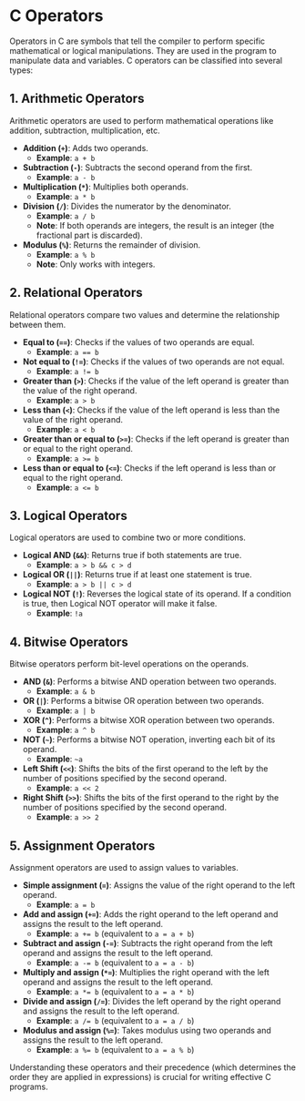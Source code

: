 # C Operators

Operators in C are symbols that tell the compiler to perform specific mathematical or logical manipulations. They are used in the program to manipulate data and variables. C operators can be classified into several types:

## 1. Arithmetic Operators

Arithmetic operators are used to perform mathematical operations like addition, subtraction, multiplication, etc.

- **Addition (`+`)**: Adds two operands. 
  - **Example**: `a + b`
- **Subtraction (`-`)**: Subtracts the second operand from the first. 
  - **Example**: `a - b`
- **Multiplication (`*`)**: Multiplies both operands. 
  - **Example**: `a * b`
- **Division (`/`)**: Divides the numerator by the denominator. 
  - **Example**: `a / b`
  - **Note**: If both operands are integers, the result is an integer (the fractional part is discarded).
- **Modulus (`%`)**: Returns the remainder of division. 
  - **Example**: `a % b`
  - **Note**: Only works with integers.

## 2. Relational Operators

Relational operators compare two values and determine the relationship between them.

- **Equal to (`==`)**: Checks if the values of two operands are equal. 
  - **Example**: `a == b`
- **Not equal to (`!=`)**: Checks if the values of two operands are not equal. 
  - **Example**: `a != b`
- **Greater than (`>`)**: Checks if the value of the left operand is greater than the value of the right operand. 
  - **Example**: `a > b`
- **Less than (`<`)**: Checks if the value of the left operand is less than the value of the right operand. 
  - **Example**: `a < b`
- **Greater than or equal to (`>=`)**: Checks if the left operand is greater than or equal to the right operand. 
  - **Example**: `a >= b`
- **Less than or equal to (`<=`)**: Checks if the left operand is less than or equal to the right operand. 
  - **Example**: `a <= b`

## 3. Logical Operators

Logical operators are used to combine two or more conditions.

- **Logical AND (`&&`)**: Returns true if both statements are true. 
  - **Example**: `a > b && c > d`
- **Logical OR (`||`)**: Returns true if at least one statement is true. 
  - **Example**: `a > b || c > d`
- **Logical NOT (`!`)**: Reverses the logical state of its operand. If a condition is true, then Logical NOT operator will make it false. 
  - **Example**: `!a`

## 4. Bitwise Operators

Bitwise operators perform bit-level operations on the operands.

- **AND (`&`)**: Performs a bitwise AND operation between two operands.
  - **Example**: `a & b`
- **OR (`|`)**: Performs a bitwise OR operation between two operands.
  - **Example**: `a | b`
- **XOR (`^`)**: Performs a bitwise XOR operation between two operands.
  - **Example**: `a ^ b`
- **NOT (`~`)**: Performs a bitwise NOT operation, inverting each bit of its operand.
  - **Example**: `~a`
- **Left Shift (`<<`)**: Shifts the bits of the first operand to the left by the number of positions specified by the second operand.
  - **Example**: `a << 2`
- **Right Shift (`>>`)**: Shifts the bits of the first operand to the right by the number of positions specified by the second operand.
  - **Example**: `a >> 2`

## 5. Assignment Operators

Assignment operators are used to assign values to variables.

- **Simple assignment (`=`)**: Assigns the value of the right operand to the left operand.
  - **Example**: `a = b`
- **Add and assign (`+=`)**: Adds the right operand to the left operand and assigns the result to the left operand.
  - **Example**: `a += b` (equivalent to `a = a + b`)
- **Subtract and assign (`-=`)**: Subtracts the right operand from the left operand and assigns the result to the left operand.
  - **Example**: `a -= b` (equivalent to `a = a - b`)
- **Multiply and assign (`*=`)**: Multiplies the right operand with the left operand and assigns the result to the left operand.
  - **Example**: `a *= b` (equivalent to `a = a * b`)
- **Divide and assign (`/=`)**: Divides the left operand by the right operand and assigns the result to the left operand.
  - **Example**: `a /= b` (equivalent to `a = a / b`)
- **Modulus and assign (`%=`)**: Takes modulus using two operands and assigns the result to the left operand.
  - **Example**: `a %= b` (equivalent to `a = a % b`)

Understanding these operators and their precedence (which determines the order they are applied in expressions) is crucial for writing effective C programs.